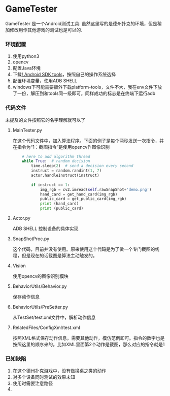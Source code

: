# GameTester
GameTester 是一个Android测试工具. 虽然这里写的是德州扑克的环境，但是稍加修改用作其他游戏的测试也是可以的.

### 环境配置

1. 使用python3
2. opencv
3. 配置Java环境
4. 下载[! Android SDK tools](http://www.androiddevtools.cn/)，按照自己的操作系统选择
5. 配置环境变量，使用ADB SHELL
6. windows下可能需要额外下载platform-tools，文件不大，我在env文件下放了一份，解压到和tools同一级即可。同样成功的标志是在终端下运行adb

### 代码文件

未提及的文件按照它的名字理解就可以了

1. MainTester.py

    在这个代码文件中，加入算法程序。下面的例子是每个两秒发送一次指令，并在指令为“1：截图指令”是使用opencv作图像识别
    ```python
        # here to add algorithm thread
        while True:  # random decision
            time.sleep(2)  # send a decision every second
            instruct = random.randint(1, 7)
            actor.handleInstruct(instruct)
            
            if instruct == 1:
                img_rgb = cv2.imread(self.rawSnapShot+'demo.png')
                hand_card = get_hand_card(img_rgb)
                public_card = get_public_card(img_rgb)
                print (hand_card)
                print (public_card)
    ```

2. Actor.py

    ADB SHELL 控制设备的具体实现

3. SnapShotProc.py

    这个代码，目前并没有使用。原来使用这个代码是为了做一个专门截图的线程，但是现在的话截图是算法主动触发的。

4. Vision

    使用opencv的图像识别模块

5. BehaviorUtils/Behavior.py

    保存动作信息

6. BehaviorUtils/PreSetter.py

    从TestSet/test.xml文件中，解析动作信息

7. RelatedFiles/ConfigXml/test.xml

    按照XML格式保存动作信息，需要其他动作，模仿范例即可。指令的数字也是按照这里的顺序来的。比如XML里面第2个动作是截图，那么对应的指令就是1


### 已知缺陷

1. 在这个德州扑克游戏中，没有做换桌之类的动作
2. 对多个设备同时测试的效果未知
3. 使用时需要注意路径
4. 